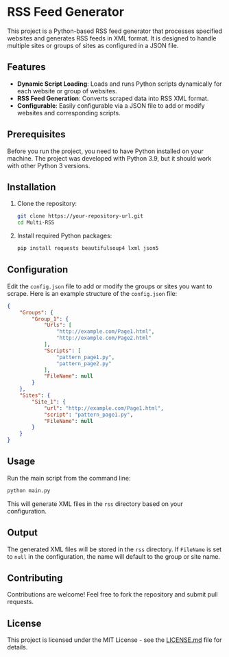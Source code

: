 
# RSS Feed Generator

This project is a Python-based RSS feed generator that processes specified websites and generates RSS feeds in XML format. It is designed to handle multiple sites or groups of sites as configured in a JSON file.

## Features

- **Dynamic Script Loading**: Loads and runs Python scripts dynamically for each website or group of websites.
- **RSS Feed Generation**: Converts scraped data into RSS XML format.
- **Configurable**: Easily configurable via a JSON file to add or modify websites and corresponding scripts.

## Prerequisites

Before you run the project, you need to have Python installed on your machine. The project was developed with Python 3.9, but it should work with other Python 3 versions.

## Installation

1. Clone the repository:
   ```bash
   git clone https://your-repository-url.git
   cd Multi-RSS
   ```

2. Install required Python packages:
   ```bash
   pip install requests beautifulsoup4 lxml json5
   ```

## Configuration

Edit the `config.json` file to add or modify the groups or sites you want to scrape. Here is an example structure of the `config.json` file:

```json
{
    "Groups": {
        "Group_1": {
            "Urls": [
                "http://example.com/Page1.html",
                "http://example.com/Page2.html"
            ],
            "Scripts": [
                "pattern_page1.py",
                "pattern_page2.py"
            ],
            "FileName": null
        }
    },
    "Sites": {
        "Site_1": {
            "url": "http://example.com/Page1.html",
            "script": "pattern_page1.py",
            "FileName": null
        }
    }
}
```

## Usage

Run the main script from the command line:

```bash
python main.py
```

This will generate XML files in the `rss` directory based on your configuration.

## Output

The generated XML files will be stored in the `rss` directory. If `FileName` is set to `null` in the configuration, the name will default to the group or site name.

## Contributing

Contributions are welcome! Feel free to fork the repository and submit pull requests.

## License

This project is licensed under the MIT License - see the [LICENSE.md](LICENSE.md) file for details.
